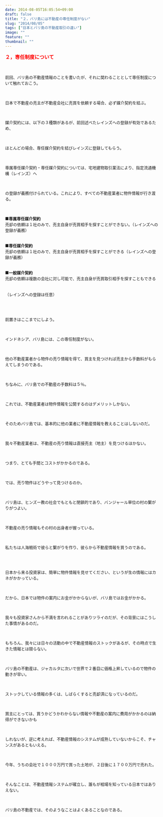 ```yaml
---
date: 2014-08-05T16:05:54+09:00
draft: false
title: "２，バリ島には不動産の専任制度がない"
slug: "2014/08/05"
tags: ["日本とバリ島の不動産取引の違い"]
image: ""
feature: ""
thumbnail: ""
---
```

<p><font color="#ff0000" size="3"><strong>２，専任制度について</strong></font></p><br/><p><font size="2">前回、バリ島の不動産情報のことを書いたが、それに関わることとして専任制度について触れておこう。</font></p><br/><p><font size="2">日本で不動産の売主が不動産会社に売買を依頼する場合、必ず媒介契約を結ぶ。</font></p><br/><p><font size="2">媒介契約には、以下の３種類があるが、前回述べたレインズへの登録が有効であるため、</font></p><br/><p><font size="2">ほとんどの場合、専任媒介契約を結びレインズに登録してもらう。</font></p><br/><p><font size="2">専属専任媒介契約・専任媒介契約については、宅地建物取引業法により、指定流通機構（レインズ）へ</font></p><br/><p><font size="2">の登録が義務付けられている。これにより、すべての不動産業者に物件情報が行き渡る。</font></p><br/><p><font size="2">■<strong>専属専任媒介契約</strong><br/>売却の依頼は１社のみで、売主自身が売買相手を探すことができない。（レインズへの登録が義務）</font></p><p><br/><font size="2">■<strong>専任媒介契約</strong><br/>売却の依頼は１社のみで、売主自身が売買相手を探すことができる（レインズへの登録が義務）</font></p><p><br/><font size="2">■<strong>一般媒介契約</strong><br/>売却の依頼は複数の会社に対し可能で、売主自身が売買取引相手を探すこともできる</font></p><p><font size="2">　　　　　　　　　　　　　　　　　　　　　　　　　　　　　　　　　　　　　　（レインズへの登録は任意）</font></p><br/><br/><p><font size="2">前置きはここまでにしよう。</font></p><br/><p><font size="2">インドネシア、バリ島には、この専任制度がない。</font></p><br/><p><font size="2">他の不動産業者から物件の売り情報を得て、買主を見つければ売主から手数料がもらえてしまうのである。</font></p><br/><p><font size="2">ちなみに、バリ島での不動産の手数料は５％。</font></p><br/><p><font size="2">これでは、不動産業者は物件情報を公開するのはデメリットしかない。</font></p><br/><p><font size="2">そのためバリ島では、基本的に他の業者に不動産情報を教えることはしないのだ。</font></p><br/><p><font size="2">我々不動産業者は、不動産の売り情報は直接売主（地主）を見つけるほかない。</font></p><br/><p><font size="2">つまり、とても手間とコストがかかるのである。</font></p><br/><p><font size="2">では、売り物件はどうやって見つけるのか。</font></p><br/><p><font size="2">バリ島は、ヒンズー教の社会でもともと閉鎖的であり、バンジャール単位の村の繋がりがつよい。</font></p><br/><p><font size="2">不動産の売り情報もその村の出身者が握っている。</font></p><br/><p><font size="2">私たちは人海戦術で彼らと繋がりを作り、彼らから不動産情報を買うのである。</font></p><br/><br/><p><font size="2">日本から来る投資家は、簡単に物件情報を見せてください、というが生の情報にはカネがかかっている。</font></p><br/><p><font size="2">だから、日本では物件の案内にお金がかからないが、バリ島ではお金がかかる。</font></p><br/><p><font size="2">我々も投資家さんから不満を言われることがありツライのだが、その背景にはこうした事情があるのだ。</font></p><br/><p><font size="2">もちろん、我々には日々の活動の中で不動産情報のストックがあるが、その時点で生きた情報とは限らない。</font></p><br/><p><font size="2">バリ島の不動産は、ジャカルタに次いで世界で２番目に価格上昇しているので物件の動きが早い。</font></p><br/><p><font size="2">ストックしている情報の多くは、しばらくすると売却済になっているのだ。</font></p><br/><p><font size="2">買主にとっては、買うかどうかわからない情報や不動産の案内に費用がかかるのは納得ができないかも</font></p><br/><p><font size="2">しれないが、逆に考えれば、不動産情報のシステムが成熟していないからこそ、チャンスがあるともいえる。</font></p><br/><p><font size="2">今年、うちの会社で１０００万円で買った土地が、２日後に１７００万円で売れた。</font></p><br/><p><font size="2">そんなことは、不動産情報システムが確立し、誰もが相場を知っている日本ではありえない。</font></p><br/><p><font size="2">バリ島の不動産では、そのようなことはよくあることなのである。</font></p><br/><br/><br/><br/><br/><br/><br/><br/>

